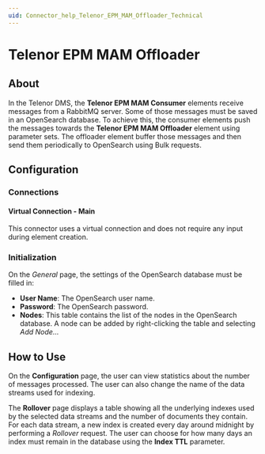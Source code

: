 ```yaml
---
uid: Connector_help_Telenor_EPM_MAM_Offloader_Technical
---
```


# Telenor EPM MAM Offloader

## About

In the Telenor DMS, the **Telenor EPM MAM Consumer** elements receive messages from a RabbitMQ server. Some of those messages must be saved in an OpenSearch database. To achieve this, the consumer elements push the messages towards the **Telenor EPM MAM Offloader** element using parameter sets. The offloader element buffer those messages and then send them periodically to OpenSearch using Bulk requests.

## Configuration

### Connections

#### Virtual Connection - Main

This connector uses a virtual connection and does not require any input during element creation.

### Initialization

On the *General* page, the settings of the OpenSearch database must be filled in:

- **User Name**: The OpenSearch user name.
- **Password**: The OpenSearch password.
- **Nodes**: This table contains the list of the nodes in the OpenSearch database. A node can be added by right-clicking the table and selecting *Add Node...*

## How to Use

On the **Configuration** page, the user can view statistics about the number of messages processed. The user can also change the name of the data streams used for indexing.

The **Rollover** page displays a table showing all the underlying indexes used by the selected data streams and the number of documents they contain. For each data stream, a new index is created every day around midnight by performing a *Rollover* request. The user can choose for how many days an index must remain in the database using the **Index TTL** parameter.
